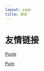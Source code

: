 ```yaml
---
layout: page
title: 朋友
---
```

# 友情链接
[Poole](https://github.com/poole/poole)

[Pure](https://purecss.io/)